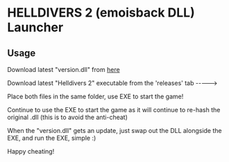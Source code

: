 # HELLDIVERS 2 (emoisback DLL) Launcher
## Usage
Download latest "version.dll" from [here](https://github.com/emoisback/Helldivers-2-Internal-Hack-Dll-Proxy-PoC/actions)

Download latest "Helldivers 2" executable from the 'releases' tab ----->

Place both files in the same folder, use EXE to start the game!

Continue to use the EXE to start the game as it will continue to re-hash the original .dll (this is to avoid the anti-cheat)

When the "version.dll" gets an update, just swap out the DLL alongside the EXE, and run the EXE, simple :)

Happy cheating!
